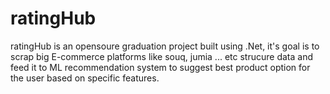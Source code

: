# ratingHub
ratingHub is an opensoure graduation project built using .Net, it's goal is to scrap big E-commerce platforms like souq, jumia ... etc strucure data and feed it to ML recommendation system to suggest best product option for the user based on specific features.

